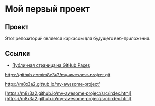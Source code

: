 # Мой первый проект

## Проект
Этот репозиторий является каркасом для будущего веб-приложения.

## Ссылки
- [Публичная страница на GitHub Pages](https://github.com/m8x3a2/my-awesome-project.git)


https://github.com/m8x3a2/my-awesome-project.git

https://m8x3a2.github.io/my-awesome-project/


[https://m8x3a2.github.io/my-awesome-project/src/index.html](https://m8x3a2.github.io/my-awesome-project/src/index.html)